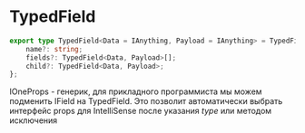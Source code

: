 # TypedField

```ts
export type TypedField<Data = IAnything, Payload = IAnything> = TypedFieldRegistry<Data, Payload> & {
    name?: string;
    fields?: TypedField<Data, Payload>[];
    child?: TypedField<Data, Payload>;
};
```

IOneProps - генерик, для прикладного программиста мы можем подменить IField
на TypedField.  Это  позволит  автоматически  выбрать  интерфейс  props для
IntelliSense после указания *type* или методом исключения

